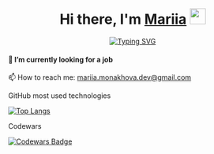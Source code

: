 <h1 align="center">Hi there, I'm <a href="https://dreamy-alpaca-e3e371.netlify.app/" target="_blank">Mariia</a> 
<img src="https://github.com/blackcater/blackcater/raw/main/images/Hi.gif" height="32"/></h1>
<p align="center">
  <a href="https://git.io/typing-svg">
    <img src="https://readme-typing-svg.herokuapp.com?color=%2336BCF7&lines=Fullstack+developer+from+Ukraine" alt="Typing SVG">
  </a>
</p>

<h4>🔭 I’m currently looking for a job</h4> 
<p>📫 How to reach me: <a href="mailto:mariia.monakhova.dev@gmail.com">mariia.monakhova.dev@gmail.com</a></p>  

<p>GitHub most used technologies</p>
<a href="https://github.com/MariiaMonakhova/github-readme-stats">
  <img src="https://github-readme-stats.vercel.app/api/top-langs/?username=MariiaMonakhova&layout=compact" alt="Top Langs">
</a>
<br>
<p>Codewars</p>
<a href="https://www.codewars.com/users/MariiaMonakhova">
  <img src="https://www.codewars.com/users/MariiaMonakhova/badges/large" alt="Codewars Badge">
</a>

